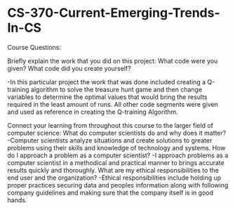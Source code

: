 # CS-370-Current-Emerging-Trends-In-CS

Course Questions:

Briefly explain the work that you did on this project: What code were you given? What code did you create yourself?

  -In this particular project the work that was done included creating a Q-training algorithm to solve the treasure hunt game and then change variables to determine the optimal values that would bring the results required in the least amount of runs. All other code segments were given and used as reference in creating the Q-training Algorithm. 

Connect your learning from throughout this course to the larger field of computer science:
  What do computer scientists do and why does it matter?
    -Computer scientists analyze situations and create solutions to greater problems using their skills and knowledge of technology and systems. 
  How do I approach a problem as a computer scientist?
    -I approach problems as a computer scientist in a methodical and practical manner to brings accurate results quickly and thoroughly. 
  What are my ethical responsibilities to the end user and the organization?
    -Ethical responsibilities include holding up proper practices securing data and peoples information along with following company guidelines and making sure that the company itself is in good hands. 
  
  
